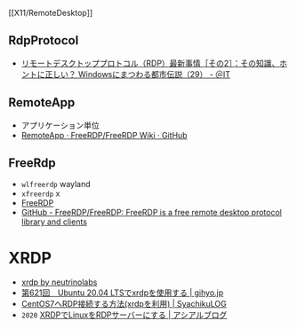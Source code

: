[[X11/RemoteDesktop]]

## RdpProtocol
- [リモートデスクトッププロトコル（RDP）最新事情［その2］：その知識、ホントに正しい？ Windowsにまつわる都市伝説（29） - ＠IT](https://atmarkit.itmedia.co.jp/ait/articles/1504/13/news019.html)

## RemoteApp
- アプリケーション単位
- [RemoteApp · FreeRDP/FreeRDP Wiki · GitHub](https://github.com/FreeRDP/FreeRDP/wiki/RemoteApp)

## FreeRdp
- `wlfreerdp` wayland
- `xfreerdp` x
- [FreeRDP](https://www.freerdp.com/)
- [GitHub - FreeRDP/FreeRDP: FreeRDP is a free remote desktop protocol library and clients](https://github.com/FreeRDP/FreeRDP)

# XRDP
- [xrdp by neutrinolabs](http://xrdp.org/)
- [第621回　Ubuntu 20.04 LTSでxrdpを使用する | gihyo.jp](https://gihyo.jp/admin/serial/01/ubuntu-recipe/0621)
- [CentOS7へRDP接続する方法(xrdpを利用) | SyachikuLOG](https://syachiku.net/centos7xrdp/)
- `2020` [XRDPでLinuxをRDPサーバーにする | アシアルブログ](https://blog.asial.co.jp/706)

